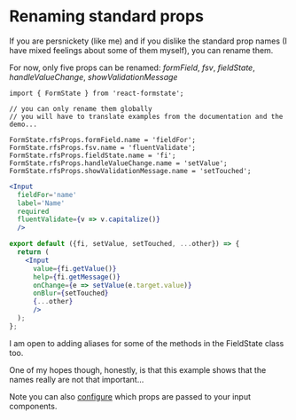 # Renaming standard props

If you are persnickety (like me) and if you dislike the standard prop names (I have mixed feelings about some of them myself), you can rename them.

For now, only five props can be renamed: *formField*, *fsv*, *fieldState*, *handleValueChange*, *showValidationMessage*

```es6
import { FormState } from 'react-formstate';

// you can only rename them globally
// you will have to translate examples from the documentation and the demo...

FormState.rfsProps.formField.name = 'fieldFor';
FormState.rfsProps.fsv.name = 'fluentValidate';
FormState.rfsProps.fieldState.name = 'fi';
FormState.rfsProps.handleValueChange.name = 'setValue';
FormState.rfsProps.showValidationMessage.name = 'setTouched';
```

```jsx
<Input
  fieldFor='name'
  label='Name'
  required
  fluentValidate={v => v.capitalize()}
  />
```

```jsx
export default ({fi, setValue, setTouched, ...other}) => {
  return (
    <Input
      value={fi.getValue()}
      help={fi.getMessage()}
      onChange={e => setValue(e.target.value)}
      onBlur={setTouched}
      {...other}
      />
  );
};
```

I am open to adding aliases for some of the methods in the FieldState class too.

One of my hopes though, honestly, is that this example shows that the names really are not that important...

Note you can also [configure](/docs/releaseNotes.0.5.0.md#rfs-props-are-now-consumed) which props are passed to your input components.

